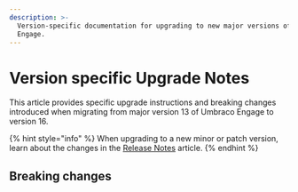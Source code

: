 ```yaml
---
description: >-
  Version-specific documentation for upgrading to new major versions of Umbraco
  Engage.
---
```


# Version specific Upgrade Notes

This article provides specific upgrade instructions and breaking changes introduced when migrating from major version 13 of Umbraco Engage to version 16.

{% hint style="info" %}
When upgrading to a new minor or patch version, learn about the changes in the [Release Notes](../release-notes.md) article.
{% endhint %}

## Breaking changes
